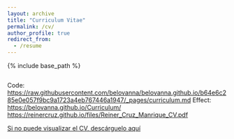 ```yaml
---
layout: archive
title: "Curriculum Vitae"
permalink: /cv/
author_profile: true
redirect_from:
  - /resume
---
```


{% include base_path %}

<a href="files/Reiner_Cruz_Manrique_CV.pdf" class="image fit"><img src="images/marr_pic.jpg" alt=""></a>

Code: https://raw.githubusercontent.com/belovanna/belovanna.github.io/b64e6c285e0e057f9bc9a1723a4eb767446a1947/_pages/curriculum.md
Effect: https://belovanna.github.io/Curriculum/
https://reinercruz.github.io/files/Reiner_Cruz_Manrique_CV.pdf

[Si no puede visualizar el CV, descárguelo aquí](http://reinercruz.github.io/files/Reiner_Cruz_Manrique_CV.pdf)
